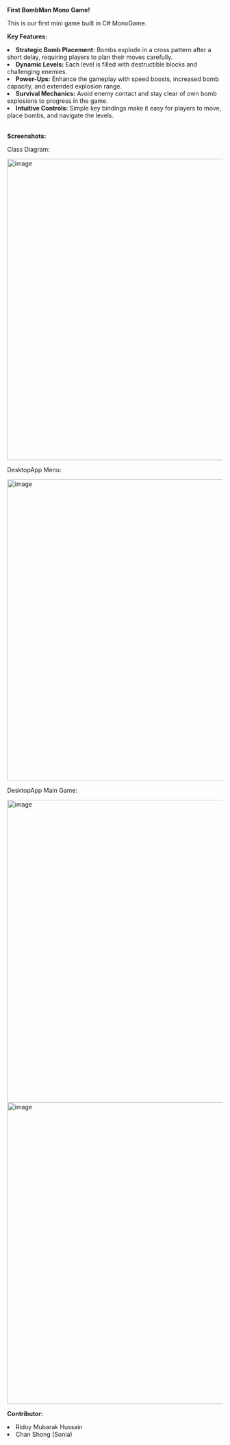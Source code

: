 <p><b>First BombMan Mono Game!</b></p>
<p>This is our first mini game built in C# MonoGame. </p>

<p><b>Key Features:</b></p>
<li><b>Strategic Bomb Placement:</b> Bombs explode in a cross pattern after a short delay, requiring players to plan their moves carefully.</li>
<li><b>Dynamic Levels:</b> Each level is filled with destructible blocks and challenging enemies.</li>
<li><b>Power-Ups:</b> Enhance the gameplay with speed boosts, increased bomb capacity, and extended explosion range.</li>
<li><b>Survival Mechanics:</b> Avoid enemy contact and stay clear of own bomb explosions to progress in the game.</li>
<li><b>Intuitive Controls:</b> Simple key bindings make it easy for players to move, place bombs, and navigate the levels.</li>
<br/>

<p><b>Screenshots:</b></p>
<p>Class Diagram:</p>
<img width="702" alt="image" src="https://github.com/user-attachments/assets/0634a835-3b70-4aca-92a3-d9eafae6f1e6">

<p>DesktopApp Menu:</p> 
<img width="702" alt="image" src="https://github.com/user-attachments/assets/674dad85-c4f0-4294-b08e-cfeafce8725d" 
<br/>
<p>DesktopApp Main Game:</p> 
<img width="705" alt="image" src="https://github.com/user-attachments/assets/5a11baa3-90ff-4eb9-aada-4948c23c844c" />
<img width="703" alt="image" src="https://github.com/user-attachments/assets/e5fcaa21-1d01-4510-8dab-86bb195c4b7e" />



<p><b>Contributor:</b></p>
<li>Ridoy Mubarak Hussain</li>
<li>Chan Shong (Sonia)</li>
